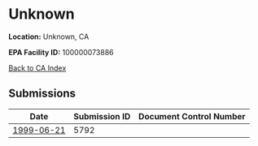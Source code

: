# Unknown

**Location:** Unknown, CA

**EPA Facility ID:** 100000073886

[Back to CA Index](../../index.md)

## Submissions

| Date | Submission ID | Document Control Number |
|------|--------------|-------------------------|
| [1999-06-21](submissions/5792.md) | 5792 |  |
